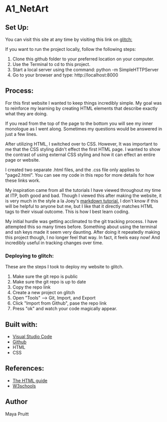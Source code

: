 # A1_NetArt

## Set Up:
You can visit this site at any time by visiting this link on [glitch:](https://a1-netart.glitch.me)

If you want to run the project locally, follow the following steps:

1. Clone this github folder to your preferred location on your computer. 
2. Use the Terminal to cd to this project. 
3. Start a local server using the command: python -m SimpleHTTPServer
4. Go to your browser and type: http://localhost:8000 

## Process:

For this first website I wanted to keep things incredibly simple. My goal was to reinforce my learning by creating HTML elements that describe exactly what they are doing. 

If you read from the top of the page to the bottom you will see my inner monologue as I went along. Sometimes my questions would be answered in just a few lines. 

After utilizing HTML, I switched over to CSS. However, It was important to me that the CSS styling didn't effect the first HTML page. I wanted to show the contrast of using external CSS styling and how it can effect an entire page or website. 

I created two separate .html files, and the .css file only applies to "page2.html". You can see my code in this repo for more details for how these links work. 

My inspiration came from all the tutorials I have viewed throughout my time at ITP, both good and bad. Though I viewed this after making the website, it is very much in the style a la Joey's [markdown tutorial.](https://www.youtube.com/watch?v=8cpwhFHE6hc&list=PLqN0DSYPddBT4-meaRliR3lxVon0IFIza) I don't know if this will be helpful to anyone but me, but I like that it directly matches HTML tags to their visual outcome. This is how I best learn coding. 

My initial hurdle was getting acclimated to the git tracking process. I have attempted this so many times before. Something about using the terminal and ssh keys made it seem very daunting. After doing it repeatedly making this project though, I no longer feel that way. In fact, it feels easy now! And incredibly useful in tracking changes over time. 

### Deploying to glitch:
These are the steps I took to deploy my website to glitch. 
1. Make sure the git repo is public 
2. Make sure the git repo is up to date 
3. Copy the repo link
4. Create a new project on glitch 
5. Open "Tools" --> Git, Import, and Export
6. Click "Import from Github", pase the repo link
7. Press "ok" and watch your code magically appear.

## Built with:
* [Visual Studio Code](https://www.google.com/search?client=safari&rls=en&q=visual+studio+code&ie=UTF-8&oe=UTF-8)
* [Github](https://github.com)
* HTML
* CSS

## References:
* [The HTML guide](https://github.com/itp-dwd/2020-spring/blob/master/guides/html-guide.md)
* [W3schools](https://www.w3schools.com/html/default.asp)

## Author
Maya Pruitt
